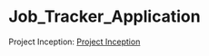 # Job_Tracker_Application
Project Inception: [Project Inception](https://docs.google.com/document/d/1-4kWxRSpM8ETjH7H_72Jd94iCShFSq4r3WDFEM2wTbE/edit?usp=sharing)
